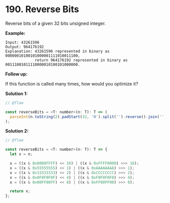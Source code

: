 # 190. Reverse Bits

Reverse bits of a given 32 bits unsigned integer.

**Example:**

```
Input: 43261596
Output: 964176192
Explanation: 43261596 represented in binary as 00000010100101000001111010011100,
             return 964176192 represented in binary as 00111001011110000010100101000000.
```

**Follow up:**

If this function is called many times, how would you optimize it?

**Solution 1:**

```js
// @flow

const reverseBits = <T: number>(n: T): T => (
  parseInt(n.toString(2).padStart(32, '0').split('').reverse().join(''), 2)
);
```

**Solution 2:**

```js
// @flow

const reverseBits = <T: number>(n: T): T => {
  let x = n;

  x = ((x & 0x0000FFFF) << 16) | ((x & 0xFFFF0000) >>> 16);
  x = ((x & 0x55555555) << 1) | ((x & 0xAAAAAAAA) >>> 1);
  x = ((x & 0x33333333) << 2) | ((x & 0xCCCCCCCC) >>> 2);
  x = ((x & 0x0F0F0F0F) << 4) | ((x & 0xF0F0F0F0) >>> 4);
  x = ((x & 0x00FF00FF) << 8) | ((x & 0xFF00FF00) >>> 8);

  return x;
};
```
